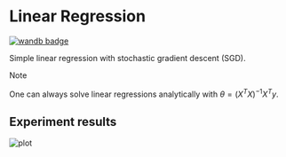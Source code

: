 # Linear Regression

[![wandb badge](https://img.shields.io/badge/Weights_&_Biases-FFCC33?style=for-the-badge&logo=WeightsAndBiases&logoColor=black)](https://wandb.ai/chnyutao/mlax/runs/2o4pk3xy)

Simple linear regression with stochastic gradient descent (SGD).

> [!Note]
> One can always solve linear regressions analytically with $\theta=(X^TX)^{-1}X^Ty$.

## Experiment results

![plot](https://api.wandb.ai/files/chnyutao/mlax/2o4pk3xy/media/images/plot_5000_627bc1d39aedef3ba6a1.png)
